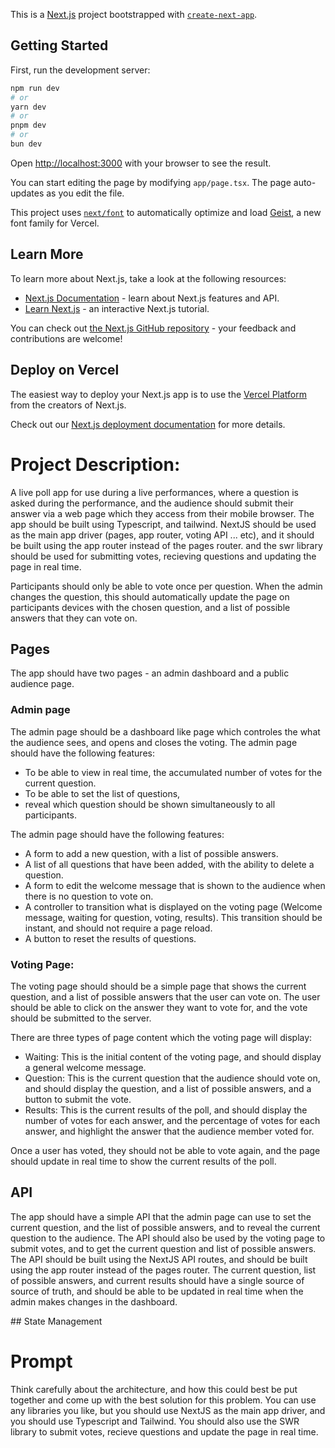 This is a [Next.js](https://nextjs.org) project bootstrapped with [`create-next-app`](https://nextjs.org/docs/app/api-reference/cli/create-next-app).

## Getting Started

First, run the development server:

```bash
npm run dev
# or
yarn dev
# or
pnpm dev
# or
bun dev
```

Open [http://localhost:3000](http://localhost:3000) with your browser to see the result.

You can start editing the page by modifying `app/page.tsx`. The page auto-updates as you edit the file.

This project uses [`next/font`](https://nextjs.org/docs/app/building-your-application/optimizing/fonts) to automatically optimize and load [Geist](https://vercel.com/font), a new font family for Vercel.

## Learn More

To learn more about Next.js, take a look at the following resources:

- [Next.js Documentation](https://nextjs.org/docs) - learn about Next.js features and API.
- [Learn Next.js](https://nextjs.org/learn) - an interactive Next.js tutorial.

You can check out [the Next.js GitHub repository](https://github.com/vercel/next.js) - your feedback and contributions are welcome!

## Deploy on Vercel

The easiest way to deploy your Next.js app is to use the [Vercel Platform](https://vercel.com/new?utm_medium=default-template&filter=next.js&utm_source=create-next-app&utm_campaign=create-next-app-readme) from the creators of Next.js.

Check out our [Next.js deployment documentation](https://nextjs.org/docs/app/building-your-application/deploying) for more details.


# Project Description:

A live poll app for use during a live performances, where a question is asked during the performance, and the audience should submit their answer via a web page which they access from their mobile browser. The app should be built using Typescript, and tailwind. NextJS should be used as the main app driver (pages, app router, voting API ... etc), and it should be built using the app router instead of the pages router. and the swr library should be used for submitting votes, recieving questions and updating the page in real time.

Participants should only be able to vote once per question. When the admin changes the question, this should automatically update the page on participants devices with the chosen question, and a list of possible answers that they can vote on.

## Pages

The app should have two pages - an admin dashboard and a public audience page.

### Admin page

The admin page should be a dashboard like page which controles the what the audience sees, and opens and closes the voting. The admin page should have the following features:
- To be able to view in real time, the accumulated number of votes for the current question.
- To be able to set the list of questions, 
- reveal which question should be shown simultaneously to all participants.

The admin page should have the following features:

- A form to add a new question, with a list of possible answers.
- A list of all questions that have been added, with the ability to delete a question.
- A form to edit the welcome message that is shown to the audience when there is no question to vote on.
- A controller to transition what is displayed on the voting page (Welcome message, waiting for question, voting, results). This transition should be instant, and should not require a page reload.
- A button to reset the results of questions.



### Voting Page: 

The voting page should should be a simple page that shows the current question, and a list of possible answers that the user can vote on. The user should be able to click on the answer they want to vote for, and the vote should be submitted to the server.

There are three types of page content which the voting page will display:

- Waiting: This is the initial content of the voting page, and should display a general welcome message.
- Question: This is the current question that the audience should vote on, and should display the question, and a list of possible answers, and a button to submit the vote.
- Results: This is the current results of the poll, and should display the number of votes for each answer, and the percentage of votes for each answer, and highlight the answer that the audience member voted for.

Once a user has voted, they should not be able to vote again, and the page should update in real time to show the current results of the poll.

## API

The app should have a simple API that the admin page can use to set the current question, and the list of possible answers, and to reveal the current question to the audience. The API should also be used by the voting page to submit votes, and to get the current question and list of possible answers. The API should be built using the NextJS API routes, and should be built using the app router instead of the pages router. The current question, list of possible answers, and current results should have a single source of source of truth, and should be able to be updated in real time when the admin makes changes in the dashboard.

## State Management



# Prompt

Think carefully about the architecture, and how this could best be put together and come up with the best solution for this problem. You can use any libraries you like, but you should use NextJS as the main app driver, and you should use Typescript and Tailwind. You should also use the SWR library to submit votes, recieve questions and update the page in real time.
